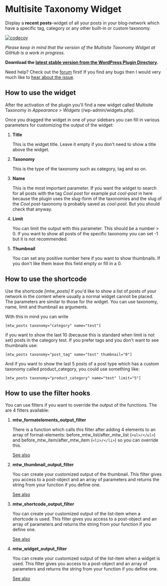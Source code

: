 Multisite Taxonomy Widget
=========================

Display a **recent posts**-widget of all your posts in your blog-network which have a specific tag, category or any other built-in or custom taxonomy.

[![codecov](https://codecov.io/gh/lloc/Multisite-Taxonomy-Widget/graph/badge.svg?token=829HP64ZBZ)](https://codecov.io/gh/lloc/Multisite-Taxonomy-Widget)

_Please keep in mind that the version of the Multisite Taxonomy Widget at GitHub is a work in progress._

**Download the [latest stable version from the WordPress Plugin Directory](http://downloads.wordpress.org/plugin/multisite-taxonomy-widget.zip).**

Need help? Check out the [forum](http://wordpress.org/support/plugin/multisite-taxonomy-widget) first! If you find any bugs then I would very much like to [hear about the issue](https://github.com/lloc/Multisite-Taxonomy-Widget/issues).

How to use the widget
---------------------

After the activation of the plugin you'll find a new widget called Multisite Taxonomy in _Appearance > Widgets_ (/wp-admin/widgets.php).

Once you dragged the widget in one of your sidebars you can fill in various parameters for customizing the output of the widget:

1.  **Title**

	This is the widget title. Leave it empty if you don't need to show a title above the widget.

2.  **Taxonomy**

	This is the type of the taxonomy such as category, tag and so on.

3.  **Name**

	This is the most important parameter. If you want the widget to search for all posts with the tag _Cool post_ for example put _cool-post_ in here because the plugin uses the slug-form of the taxonomies and the slug of the _Cool post_-taxonomy is probably saved as _cool-post_. But you should check that anyway.

4.  **Limit**

	You can limit the output with this parameter. This should be a number > 0. If you want to show all posts of the specific taxonomy you can set -1 but it is not recommended. 

5.  **Thumbnail**

	You can set any positive number here if you want to show thumbnails. If you don't like them leave this field empty or fill in a 0.

How to use the shortcode
------------------------

Use the shortcode _[mtw_posts]_ if you'd like to show a list of posts of your network in the content where usually a normal widget cannot be placed. The parameters are similar to those for the widget. You can use taxonomy, name, limit and thumbnail as arguments.

With this in mind you can write

	[mtw_posts taxonomy="category" name="test"]

if you want to show the last 10 (because this is standard when limit is not set) posts in the category test. If you prefer tags and you don't want to see thumbnails use:

	[mtw_posts taxonomy="post_tag" name="test" thumbnail="0"]

And if you want to show the last 5 posts of a post type which has a custom taxonomy called product_category, you could use something like:

	[mtw_posts taxonomy="product_category" name="test" limit="5"]

How to use the filter hooks
---------------------------

You can use filters if you want to override the output of the functions. The are 4 filters available:

1.  **mtw_formatelements_output_filter**

	There is a function which calls this filter after adding 4 elements to an array of format-elements: before_mtw_list/after_mtw_list (`<ul>/</ul>`) and before_mtw_item/after_mtw_item (`<li>/</li>`) so you can override this.

	[See also](http://lloc.github.com/Multisite-Taxonomy-Widget/function-mtw_get_formatelements.html)

2.  **mtw_thumbnail_output_filter**

	You can create your customized output of the thumbnail. This filter gives you access to a post-object and an array of parameters and returns the string from your function if you define one.

	[See also](http://lloc.github.com/Multisite-Taxonomy-Widget/function-mtw_get_thumbnail.html)

3.  **mtw_shortcode_output_filter**

	You can create your customized output of the list-item when a shortcode is used. This filter gives you access to a post-object and an array of parameters and returns the string from your function if you define one.

	[See also](http://lloc.github.com/Multisite-Taxonomy-Widget/function-mtw_create_shortcode.html)

4.  **mtw_widget_output_filter**

	You can create your customized output of the list-item when a widget is used. This filter gives you access to a post-object and an array of parameters and returns the string from your function if you define one.

	[See also](http://lloc.github.com/Multisite-Taxonomy-Widget/class-MultisiteTaxonomyWidget.html)
